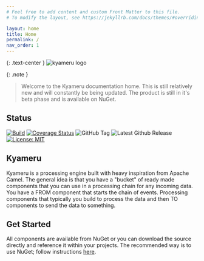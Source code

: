```yaml
---
# Feel free to add content and custom Front Matter to this file.
# To modify the layout, see https://jekyllrb.com/docs/themes/#overriding-theme-defaults

layout: home
title: Home
permalink: /
nav_order: 1
---
```


{: .text-center }
![kyameru logo](/assets/img/logo.png)

{: .note }
> Welcome to the Kyameru documentation home. This is still relatively new and will constantly be being updated. The product is still in it's beta phase and is available on NuGet.

## Status
[![Build](https://github.com/djsuperchief/Kyameru/actions/workflows/build.yml/badge.svg)](https://github.com/djsuperchief/Kyameru/actions/workflows/build.yml)
[![Coverage Status](https://coveralls.io/repos/github/djsuperchief/Kyameru/badge.svg?branch=main)](https://coveralls.io/github/djsuperchief/Kyameru?branch=main)
![GitHub Tag](https://img.shields.io/github/v/tag/djsuperchief/kyameru)
![Latest Github Release](https://img.shields.io/github/v/release/djsuperchief/kyameru?include_prereleases)
[![License: MIT](https://img.shields.io/badge/License-MIT-yellow.svg)](https://opensource.org/licenses/MIT)

## Kyameru

Kyameru is a processing engine built with heavy inspiration from Apache Camel. The general idea is that you have a "bucket" of ready made components that you can use in a processing chain for any incoming data. You have a FROM component that starts the chain of events. Processing components that typically you build to process the data and then TO components to send the data to something.

## Get Started

All components are available from NuGet or you can download the source directly and reference it within your projects. The recommended way is to use NuGet; follow instructions [here](getting_started.md).